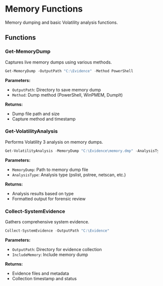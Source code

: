 # Memory Functions

Memory dumping and basic Volatility analysis functions.

## Functions

### Get-MemoryDump

Captures live memory dumps using various methods.

```powershell
Get-MemoryDump -OutputPath "C:\Evidence" -Method PowerShell
```

**Parameters:**

- `OutputPath`: Directory to save memory dump
- `Method`: Dump method (PowerShell, WinPMEM, DumpIt)

**Returns:**

- Dump file path and size
- Capture method and timestamp

### Get-VolatilityAnalysis

Performs Volatility 3 analysis on memory dumps.

```powershell
Get-VolatilityAnalysis -MemoryDump "C:\Evidence\memory.dmp" -AnalysisType pslist
```

**Parameters:**

- `MemoryDump`: Path to memory dump file
- `AnalysisType`: Analysis type (pslist, pstree, netscan, etc.)

**Returns:**

- Analysis results based on type
- Formatted output for forensic review

### Collect-SystemEvidence

Gathers comprehensive system evidence.

```powershell
Collect-SystemEvidence -OutputPath "C:\Evidence"
```

**Parameters:**

- `OutputPath`: Directory for evidence collection
- `IncludeMemory`: Include memory dump

**Returns:**

- Evidence files and metadata
- Collection timestamp and status